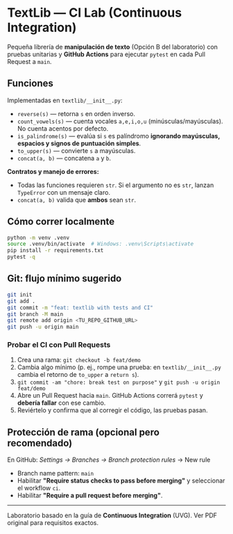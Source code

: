 # TextLib — CI Lab (Continuous Integration)

Pequeña librería de **manipulación de texto** (Opción B del laboratorio) con pruebas unitarias y **GitHub Actions** para ejecutar `pytest` en cada Pull Request a `main`.

## Funciones
Implementadas en `textlib/__init__.py`:

- `reverse(s)` — retorna `s` en orden inverso.
- `count_vowels(s)` — cuenta vocales `a,e,i,o,u` (minúsculas/mayúsculas). No cuenta acentos por defecto.
- `is_palindrome(s)` — evalúa si `s` es palíndromo **ignorando mayúsculas, espacios y signos de puntuación simples**.
- `to_upper(s)` — convierte `s` a mayúsculas.
- `concat(a, b)` — concatena `a` y `b`.

**Contratos y manejo de errores:**
- Todas las funciones requieren `str`. Si el argumento no es `str`, lanzan `TypeError` con un mensaje claro.
- `concat(a, b)` valida que **ambos** sean `str`.

## Cómo correr localmente
```bash
python -m venv .venv
source .venv/bin/activate  # Windows: .venv\Scripts\activate
pip install -r requirements.txt
pytest -q
```

## Git: flujo mínimo sugerido
```bash
git init
git add .
git commit -m "feat: textlib with tests and CI"
git branch -M main
git remote add origin <TU_REPO_GITHUB_URL>
git push -u origin main
```

### Probar el CI con Pull Requests
1. Crea una rama: `git checkout -b feat/demo`
2. Cambia algo mínimo (p. ej., rompe una prueba: en `textlib/__init__.py` cambia el retorno de `to_upper` a `return s`).
3. `git commit -am "chore: break test on purpose"` y `git push -u origin feat/demo`
4. Abre un Pull Request hacia `main`. GitHub Actions correrá `pytest` y **debería fallar** con ese cambio.
5. Reviértelo y confirma que al corregir el código, las pruebas pasan.

## Protección de rama (opcional pero recomendado)
En GitHub: *Settings → Branches → Branch protection rules* → New rule
- Branch name pattern: `main`
- Habilitar **"Require status checks to pass before merging"** y seleccionar el workflow `ci`.
- Habilitar **"Require a pull request before merging"**.

---
Laboratorio basado en la guía de **Continuous Integration** (UVG). Ver PDF original para requisitos exactos.
